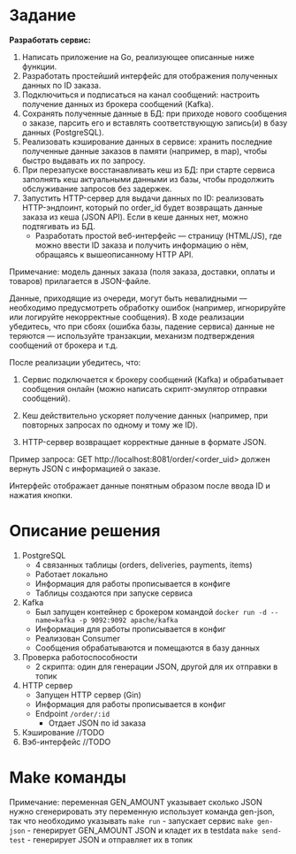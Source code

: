 # Задание

**Разработать сервис:**

1. Написать приложение на Go, реализующее описанные ниже функции.
2. Разработать простейший интерфейс для отображения полученных данных по ID заказа.
3. Подключиться и подписаться на канал сообщений: настроить получение данных из брокера сообщений (Kafka).
4. Сохранять полученные данные в БД: при приходе нового сообщения о заказе, парсить его и вставлять соответствующую запись(и) в базу данных (PostgreSQL).
5. Реализовать кэширование данных в сервисе: хранить последние полученные данные заказов в памяти (например, в map), чтобы быстро выдавать их по запросу.
6. При перезапуске восстанавливать кеш из БД: при старте сервиса заполнять кеш актуальными данными из базы, чтобы продолжить обслуживание запросов без задержек.
7. Запустить HTTP-сервер для выдачи данных по ID: реализовать HTTP-эндпоинт, который по order_id будет возвращать данные заказа из кеша (JSON API). Если в кеше данных нет, можно подтягивать из БД.
   - Разработать простой веб-интерфейс — страницу (HTML/JS), где можно ввести ID заказа и получить информацию о нём, обращаясь к вышеописанному HTTP API.

Примечание: модель данных заказа (поля заказа, доставки, оплаты и товаров) прилагается в JSON-файле.

Данные, приходящие из очереди, могут быть невалидными — необходимо предусмотреть обработку ошибок (например, игнорируйте или логируйте некорректные сообщения). В ходе реализации убедитесь, что при сбоях (ошибка базы, падение сервиса) данные не теряются — используйте транзакции, механизм подтверждения сообщений от брокера и т.д.

После реализации убедитесь, что:

1. Сервис подключается к брокеру сообщений (Kafka) и обрабатывает сообщения онлайн (можно написать скрипт-эмулятор отправки сообщений).

2. Кеш действительно ускоряет получение данных (например, при повторных запросах по одному и тому же ID).

3. HTTP-сервер возвращает корректные данные в формате JSON.

Пример запроса:
GET http://localhost:8081/order/<order_uid> должен вернуть JSON с информацией о заказе.

Интерфейс отображает данные понятным образом после ввода ID и нажатия кнопки.

# Описание решения

1. PostgreSQL
    - 4 связанных таблицы (orders, deliveries, payments, items)
    - Работает локально
    - Информация для работы прописывается в конфиге
    - Таблицы создаются при запуске сервиса
2. Kafka
    - Был запущен контейнер с брокером командой  `docker run -d --name=kafka -p 9092:9092 apache/kafka`
    - Информация для работы прописывается в конфиг 
    - Реализован Consumer
    - Сообщения обрабатываются и помещаются в базу данных
3. Проверка работоспособности
    - 2 скрипта: один для генерации JSON, другой для их отправки в топик
4. HTTP сервер
    - Запущен HTTP сервер (Gin)
    - Информация для работы прописывается в конфиг
    - Endpoint `/order/:id`
      - Отдает JSON по id заказа
5. Кэширование //TODO
6. Вэб-интерфейс //TODO

# Make команды

Примечание: переменная GEN_AMOUNT указывает сколько JSON нужно сгенерировать
эту переменную использует команда gen-json, так что необходимо указывать
`make run` - запускает сервис
`make gen-json` - генерирует GEN_AMOUNT JSON и кладет их в testdata
`make send-test` - генерирует JSON и отправляет их в топик